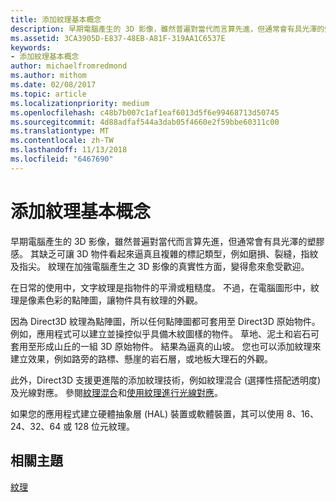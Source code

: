 ```yaml
---
title: 添加紋理基本概念
description: 早期電腦產生的 3D 影像，雖然普遍對當代而言算先進，但通常會有具光澤的塑膠感。
ms.assetid: 3CA3905D-E837-48EB-A81F-319AA1C6537E
keywords:
- 添加紋理基本概念
author: michaelfromredmond
ms.author: mithom
ms.date: 02/08/2017
ms.topic: article
ms.localizationpriority: medium
ms.openlocfilehash: c48b7b007c1af1eaf6013d5f6e99468713d50745
ms.sourcegitcommit: 4d88adfaf544a3dab05f4660e2f59bbe60311c00
ms.translationtype: MT
ms.contentlocale: zh-TW
ms.lasthandoff: 11/13/2018
ms.locfileid: "6467690"
---
```

# <a name="basic-texturing-concepts"></a>添加紋理基本概念


早期電腦產生的 3D 影像，雖然普遍對當代而言算先進，但通常會有具光澤的塑膠感。 其缺乏可讓 3D 物件看起來逼真且複雜的標記類型，例如磨損、裂縫，指紋及指尖。 紋理在加強電腦產生之 3D 影像的真實性方面，變得愈來愈受歡迎。

在日常的使用中，文字紋理是指物件的平滑或粗糙度。 不過，在電腦圖形中，紋理是像素色彩的點陣圖，讓物件具有紋理的外觀。

因為 Direct3D 紋理為點陣圖，所以任何點陣圖都可套用至 Direct3D 原始物件。 例如，應用程式可以建立並操控似乎具備木紋圖樣的物件。 草地、泥土和岩石可套用至形成山丘的一組 3D 原始物件。 結果為逼真的山坡。 您也可以添加紋理來建立效果，例如路旁的路標、懸崖的岩石層，或地板大理石的外觀。

此外，Direct3D 支援更進階的添加紋理技術，例如紋理混合 (選擇性搭配透明度) 及光線對應。 參閱[紋理混合](texture-blending.md)和[使用紋理進行光線對應](light-mapping-with-textures.md)。

如果您的應用程式建立硬體抽象層 (HAL) 裝置或軟體裝置，其可以使用 8、16、24、32、64 或 128 位元紋理。

## <a name="span-idrelated-topicsspanrelated-topics"></a><span id="related-topics"></span>相關主題


[紋理](textures.md)

 

 




